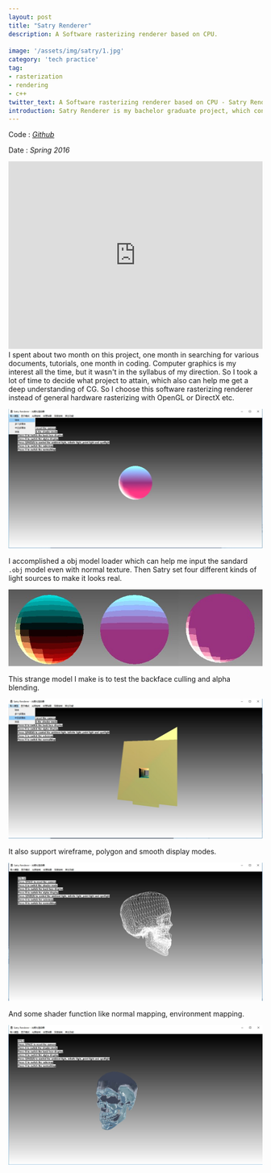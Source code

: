 ```yaml
---
layout: post
title: "Satry Renderer"
description: A Software rasterizing renderer based on CPU.

image: '/assets/img/satry/1.jpg'
category: 'tech practice'
tag:
- rasterization
- rendering
- c++
twitter_text: A Software rasterizing renderer based on CPU - Satry Renderer made by Lind Chen. 
introduction: Satry Renderer is my bachelor graduate project, which contains basic function of fixed rendering pipeline, such as vertex transform, texture mapping, software rasterization, normal mapping, environment mapping, alpha blending, etc. 
---
```


Code : *[Github](https://github.com/cozlind/SatryRenderer)*


Date : *Spring 2016*

<iframe width="100%" height="372vh" src="https://www.youtube.com/embed/wT75H7Lri30" frameborder="0" allow="autoplay; encrypted-media" allowfullscreen></iframe>I spent about two month on this project, one month in searching for various documents, tutorials, one month in coding. Computer graphics is my interest all the time, but it wasn't in the syllabus of my direction. So I took a lot of time to decide what project to attain, which also can help me get a deep understanding of CG. So I choose this software rasterizing renderer instead of general hardware rasterizing with OpenGL or DirectX etc. 

![](/assets/img/satry/2.jpg)

I accomplished a obj model loader which can help me input the sandard `.obj` model even with normal texture. Then Satry set four different  kinds of light sources to make it looks real. 

![](/assets/img/satry/4.jpg)

This strange model I make is to test the backface culling and alpha blending.

![](/assets/img/satry/3.jpg)

It also support wireframe, polygon and smooth display modes.

![](/assets/img/satry/8.jpg)

And some shader function like normal mapping, environment mapping.

![](/assets/img/satry/6.jpg)